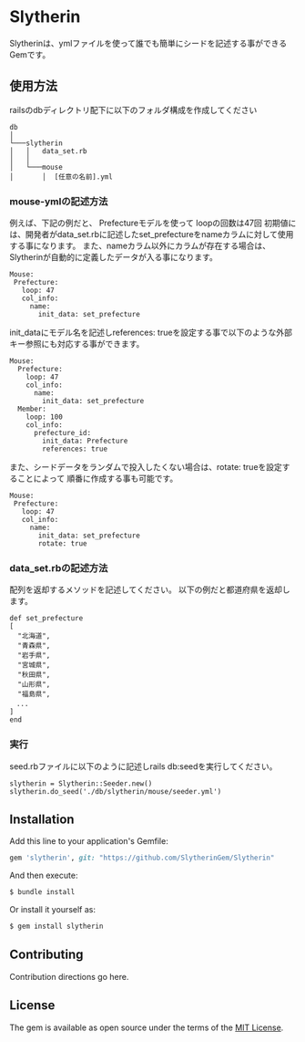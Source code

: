 # Slytherin
Slytherinは、ymlファイルを使って誰でも簡単にシードを記述する事ができるGemです。

## 使用方法
railsのdbディレクトリ配下に以下のフォルダ構成を作成してください

 ```
db
│
└───slytherin
│   │   data_set.rb
│   │
│   └───mouse
│       │  [任意の名前].yml
```

### mouse-ymlの記述方法

例えば、下記の例だと、
Prefectureモデルを使って
loopの回数は47回
初期値には、開発者がdata_set.rbに記述したset_prefectureをnameカラムに対して使用する事になります。
また、nameカラム以外にカラムが存在する場合は、Slytherinが自動的に定義したデータが入る事になります。

 ```
Mouse:
  Prefecture:
    loop: 47
    col_info:
      name:
        init_data: set_prefecture
 ```
 
init_dataにモデル名を記述しreferences: trueを設定する事で以下のような外部キー参照にも対応する事ができます。
 
```
Mouse:
  Prefecture:
    loop: 47
    col_info:
      name:
        init_data: set_prefecture
  Member:
    loop: 100
    col_info:
      prefecture_id:
        init_data: Prefecture
        references: true
 ```
 
 また、シードデータをランダムで投入したくない場合は、rotate: trueを設定することによって
 順番に作成する事も可能です。
 
 ```
Mouse:
  Prefecture:
    loop: 47
    col_info:
      name:
        init_data: set_prefecture
        rotate: true
 ```
 
### data_set.rbの記述方法
 配列を返却するメソッドを記述してください。
 以下の例だと都道府県を返却します。
 
  ```
def set_prefecture
  [
    "北海道",
    "青森県",
    "岩手県",
    "宮城県",
    "秋田県",
    "山形県",
    "福島県",
  　...
  ]
end
 ```
 
### 実行
seed.rbファイルに以下のように記述しrails db:seedを実行してください。
 
  ```
slytherin = Slytherin::Seeder.new()
slytherin.do_seed('./db/slytherin/mouse/seeder.yml')
 
  ```
 
## Installation
Add this line to your application's Gemfile:

```ruby
gem 'slytherin', git: "https://github.com/SlytherinGem/Slytherin"
```

And then execute:
```bash
$ bundle install
```

Or install it yourself as:
```bash
$ gem install slytherin
```

## Contributing
Contribution directions go here.

## License
The gem is available as open source under the terms of the [MIT License](http://opensource.org/licenses/MIT).
